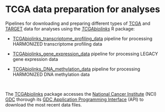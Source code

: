# TCGA data preparation for analyses

Pipelines for downloading and preparing different types of [TCGA](https://cancergenome.nih.gov) and [TARGET](https://ocg.cancer.gov/programs/target/research) data for analyses using the *[TCGAbiolinks](https://bioconductor.org/packages/release/bioc/vignettes/TCGAbiolinks/inst/doc/index.html)* R package:

- [TCGAbiolinks_transcriptome_profiling_data](TCGAbiolinks_transcriptome_profiling_data.md)
pipeline for processing HARMONIZED transcriptome profiling data

- [TCGAbiolinks_gene_expression_data](TCGAbiolinks_gene_expression_data.md)
pipeline for processing LEGACY gene expression data

- [TCGAbiolinks_DNA_methylation_data](TCGAbiolinks_DNA_methylation_data.md)
pipeline for processing HARMONIZED DNA methylation data

<br />

The [TCGAbiolinks](http://bioconductor.org/packages/release/bioc/vignettes/TCGAbiolinks/inst/doc/index.html) package accesses the [National Cancer Institute](https://www.cancer.gov/) (NCI) [GDC](https://gdc.cancer.gov/about-data/publications/pancanatlas) thorough its [GDC Application Programming Interface](https://gdc.cancer.gov/developers/gdc-application-programming-interface-api) (API) to download the most recent data files.